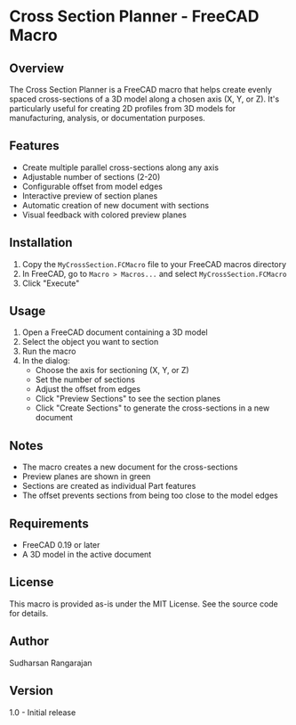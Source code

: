 # Cross Section Planner - FreeCAD Macro

## Overview
The Cross Section Planner is a FreeCAD macro that helps create evenly spaced cross-sections of a 3D model along a chosen axis (X, Y, or Z). It's particularly useful for creating 2D profiles from 3D models for manufacturing, analysis, or documentation purposes.

## Features
- Create multiple parallel cross-sections along any axis
- Adjustable number of sections (2-20)
- Configurable offset from model edges
- Interactive preview of section planes
- Automatic creation of new document with sections
- Visual feedback with colored preview planes

## Installation
1. Copy the `MyCrossSection.FCMacro` file to your FreeCAD macros directory
2. In FreeCAD, go to `Macro > Macros...` and select `MyCrossSection.FCMacro`
3. Click "Execute"

## Usage
1. Open a FreeCAD document containing a 3D model
2. Select the object you want to section
3. Run the macro
4. In the dialog:
   - Choose the axis for sectioning (X, Y, or Z)
   - Set the number of sections
   - Adjust the offset from edges
   - Click "Preview Sections" to see the section planes
   - Click "Create Sections" to generate the cross-sections in a new document

## Notes
- The macro creates a new document for the cross-sections
- Preview planes are shown in green
- Sections are created as individual Part features
- The offset prevents sections from being too close to the model edges

## Requirements
- FreeCAD 0.19 or later
- A 3D model in the active document

## License
This macro is provided as-is under the MIT License. See the source code for details.

## Author
Sudharsan Rangarajan

## Version
1.0 - Initial release
